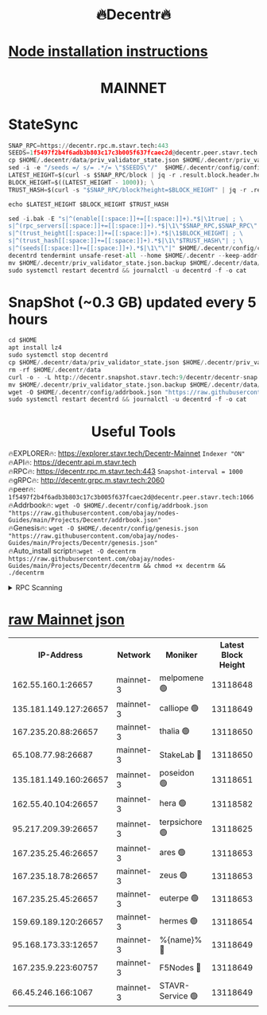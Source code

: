 <h1 align="center"> 🔥Decentr🔥</h1>

[Node installation instructions](https://github.com/obajay/nodes-Guides/tree/main/Projects/Decentr)
=
<h1 align="center"> MAINNET</h1>

# StateSync
```python
SNAP_RPC=https://decentr.rpc.m.stavr.tech:443
SEEDS=1f5497f2b4f6adb3b803c17c3b005f637fcaec2d@decentr.peer.stavr.tech:1066
cp $HOME/.decentr/data/priv_validator_state.json $HOME/.decentr/priv_validator_state.json.backup
sed -i -e "/seeds =/ s/= .*/= \"$SEEDS\"/"  $HOME/.decentr/config/config.toml
LATEST_HEIGHT=$(curl -s $SNAP_RPC/block | jq -r .result.block.header.height); \
BLOCK_HEIGHT=$((LATEST_HEIGHT - 1000)); \
TRUST_HASH=$(curl -s "$SNAP_RPC/block?height=$BLOCK_HEIGHT" | jq -r .result.block_id.hash)

echo $LATEST_HEIGHT $BLOCK_HEIGHT $TRUST_HASH

sed -i.bak -E "s|^(enable[[:space:]]+=[[:space:]]+).*$|\1true| ; \
s|^(rpc_servers[[:space:]]+=[[:space:]]+).*$|\1\"$SNAP_RPC,$SNAP_RPC\"| ; \
s|^(trust_height[[:space:]]+=[[:space:]]+).*$|\1$BLOCK_HEIGHT| ; \
s|^(trust_hash[[:space:]]+=[[:space:]]+).*$|\1\"$TRUST_HASH\"| ; \
s|^(seeds[[:space:]]+=[[:space:]]+).*$|\1\"\"|" $HOME/.decentr/config/config.toml
decentrd tendermint unsafe-reset-all --home $HOME/.decentr --keep-addr-book
mv $HOME/.decentr/priv_validator_state.json.backup $HOME/.decentr/data/priv_validator_state.json
sudo systemctl restart decentrd && journalctl -u decentrd -f -o cat
```
# SnapShot (~0.3 GB) updated every 5 hours
```python
cd $HOME
apt install lz4
sudo systemctl stop decentrd
cp $HOME/.decentr/data/priv_validator_state.json $HOME/.decentr/priv_validator_state.json.backup
rm -rf $HOME/.decentr/data
curl -o - -L http://decentr.snapshot.stavr.tech:9/decentr/decentr-snap.tar.lz4 | lz4 -c -d - | tar -x -C $HOME/.decentr --strip-components 2
mv $HOME/.decentr/priv_validator_state.json.backup $HOME/.decentr/data/priv_validator_state.json
wget -O $HOME/.decentr/config/addrbook.json "https://raw.githubusercontent.com/obajay/nodes-Guides/main/Projects/Decentr/addrbook.json"
sudo systemctl restart decentrd && journalctl -u decentrd -f -o cat
```

 <h1 align="center"> Useful Tools</h1>

🔥EXPLORER🔥:     https://explorer.stavr.tech/Decentr-Mainnet        `Indexer "ON"` \
🔥API🔥:          https://decentr.api.m.stavr.tech \
🔥RPC🔥:          https://decentr.rpc.m.stavr.tech:443              `Snapshot-interval = 1000` \
🔥gRPC🔥:         http://decentr.grpc.m.stavr.tech:2060 \
🔥peer🔥:         `1f5497f2b4f6adb3b803c17c3b005f637fcaec2d@decentr.peer.stavr.tech:1066` \
🔥Addrbook🔥:  `wget -O $HOME/.decentr/config/addrbook.json "https://raw.githubusercontent.com/obajay/nodes-Guides/main/Projects/Decentr/addrbook.json"` \
🔥Genesis🔥:  `wget -O $HOME/.decentr/config/genesis.json "https://raw.githubusercontent.com/obajay/nodes-Guides/main/Projects/Decentr/genesis.json"` \
🔥Auto_install script🔥:`wget -O decentrm https://raw.githubusercontent.com/obajay/nodes-Guides/main/Projects/Decentr/decentrm && chmod +x decentrm && ./decentrm`

<details>
<summary>RPC Scanning</summary>

<h2 align="center"> We scan nodes in real time every 4 hours. And we provide the final result of RPC endpoints.
We cannot influence the operation of these nodes in any way. </h2>


```python
If Voting Power is higher than 0 --> then the Node is a validator of the network and may be subject to attack and be a potential threat to the chain.
```
```python
We marked such validators with a red symbol
```

</details>

[raw Mainnet json](https://rpc-check.decentrm.stavr.tech/decentrm/rpc-decentrm-result.json)
=



<table><tr><th>IP-Address</th><th>Network</th><th>Moniker</th><th>Latest Block Height</th><th>Earliest Block Height</th><th>Catching Up</th><th>Tx Index</th><th>Voting Power</th><th>Scan Time</th></tr><tr><td>162.55.160.1:26657</td><td>mainnet-3</td><td>melpomene 🟢</td><td>13118648</td><td>1688950</td><td>False</td><td>on</td><td>0</td><td>2024-03-01T04:09:01.622305072UTC</td></tr><tr><td>135.181.149.127:26657</td><td>mainnet-3</td><td>calliope 🟢</td><td>13118649</td><td>1688950</td><td>False</td><td>on</td><td>0</td><td>2024-03-01T04:09:03.964548270UTC</td></tr><tr><td>167.235.20.88:26657</td><td>mainnet-3</td><td>thalia 🟢</td><td>13118650</td><td>1688950</td><td>False</td><td>on</td><td>0</td><td>2024-03-01T04:09:09.581879828UTC</td></tr><tr><td>65.108.77.98:26687</td><td>mainnet-3</td><td>StakeLab 🔴</td><td>13118650</td><td>1688950</td><td>False</td><td>on</td><td>5497373</td><td>2024-03-01T04:09:09.895696420UTC</td></tr><tr><td>135.181.149.160:26657</td><td>mainnet-3</td><td>poseidon 🟢</td><td>13118651</td><td>1688950</td><td>False</td><td>on</td><td>0</td><td>2024-03-01T04:09:14.512976196UTC</td></tr><tr><td>162.55.40.104:26657</td><td>mainnet-3</td><td>hera 🟢</td><td>13118582</td><td>1688950</td><td>False</td><td>on</td><td>0</td><td>2024-03-01T04:09:16.805820756UTC</td></tr><tr><td>95.217.209.39:26657</td><td>mainnet-3</td><td>terpsichore 🟢</td><td>13118625</td><td>1688950</td><td>False</td><td>on</td><td>0</td><td>2024-03-01T04:09:21.240537163UTC</td></tr><tr><td>167.235.25.46:26657</td><td>mainnet-3</td><td>ares 🟢</td><td>13118653</td><td>1688950</td><td>False</td><td>on</td><td>0</td><td>2024-03-01T04:09:25.509279304UTC</td></tr><tr><td>167.235.18.78:26657</td><td>mainnet-3</td><td>zeus 🟢</td><td>13118653</td><td>1688950</td><td>False</td><td>on</td><td>0</td><td>2024-03-01T04:09:27.766224861UTC</td></tr><tr><td>167.235.25.45:26657</td><td>mainnet-3</td><td>euterpe 🟢</td><td>13118653</td><td>1688950</td><td>False</td><td>on</td><td>0</td><td>2024-03-01T04:09:30.032062024UTC</td></tr><tr><td>159.69.189.120:26657</td><td>mainnet-3</td><td>hermes 🟢</td><td>13118654</td><td>1688950</td><td>False</td><td>on</td><td>0</td><td>2024-03-01T04:09:32.310112513UTC</td></tr><tr><td>95.168.173.33:12657</td><td>mainnet-3</td><td>%{name}% 🔴</td><td>13118649</td><td>8964001</td><td>False</td><td>on</td><td>4277730</td><td>2024-03-01T04:09:05.046549759UTC</td></tr><tr><td>167.235.9.223:60757</td><td>mainnet-3</td><td>F5Nodes 🔴</td><td>13118649</td><td>12380001</td><td>False</td><td>off</td><td>562</td><td>2024-03-01T04:09:05.280725116UTC</td></tr><tr><td>66.45.246.166:1067</td><td>mainnet-3</td><td>STAVR-Service 🟢</td><td>13118649</td><td>13115001</td><td>False</td><td>on</td><td>0</td><td>2024-03-01T04:09:04.534916431UTC</td></tr></table>
